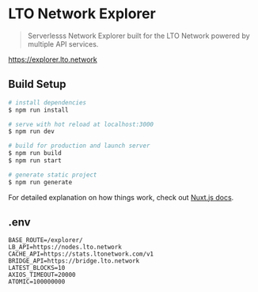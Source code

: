 # LTO Network Explorer

> Serverlesss Network Explorer built for the LTO Network powered by multiple API services.

https://explorer.lto.network

## Build Setup

``` bash
# install dependencies
$ npm run install

# serve with hot reload at localhost:3000
$ npm run dev

# build for production and launch server
$ npm run build
$ npm run start

# generate static project
$ npm run generate
```

For detailed explanation on how things work, check out [Nuxt.js docs](https://nuxtjs.org).

## .env

```
BASE_ROUTE=/explorer/
LB_API=https://nodes.lto.network
CACHE_API=https://stats.ltonetwork.com/v1
BRIDGE_API=https://bridge.lto.network
LATEST_BLOCKS=10
AXIOS_TIMEOUT=20000
ATOMIC=100000000

```
